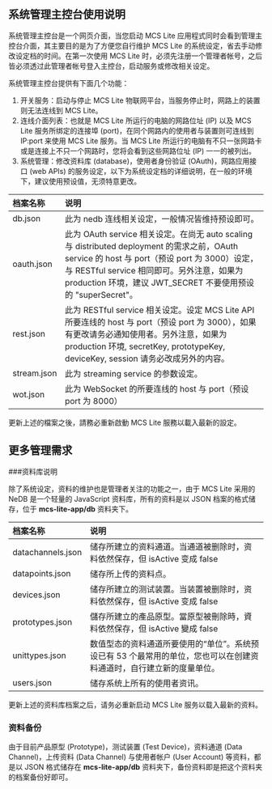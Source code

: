 ## 系统管理主控台使用说明
系统管理主控台是一个网页介面，当您启动 MCS Lite 应用程式同时会看到管理主控台介面，其主要目的是为了方便您自行维护 MCS Lite 的系统设定，省去手动修改设定档的时间。在第一次使用 MCS Lite 时，必须先注册一个管理者帐号，之后皆必须透过此管理者帐号登入主控台，启动服务或修改相关设定。

系统管理主控台提供有下面几个功能：

1. 开关服务：启动与停止 MCS Lite 物联网平台，当服务停止时，网路上的装置则无法连线到 MCS Lite。
2. 连线介面列表：也就是 MCS Lite 所运行的电脑的网路位址 (IP) 以及 MCS Lite 服务所绑定的连接埠 (port)，在同个网路内的使用者与装置则可连线到 IP:port 来使用 MCS Lite 服务。当 MCS Lite 所运行的电脑有不只一张网路卡或是连接上不只一个网路时，您将会看到这些网路位址 (IP) 一一的被列出。
3. 系统管理：修改资料库 (database)，使用者身份验证 (OAuth)，网路应用接口 (web APIs) 的服务设定，以下为系统设定档的详细说明，在一般的环境下，建议使用预设值，无须特意更改。

| 档案名称 | 说明 |
| :--- | :--- |
| db.json | 此为 nedb 连线相关设定，一般情况皆维持预设即可。 |
| oauth.json | 此为 OAuth service 相关设定。在尚无 auto scaling 与 distributed deployment 的需求之前，OAuth service 的 host 与 port（预设 port 为 3000）设定，与 RESTful service 相同即可。另外注意，如果为 production 环境，建议 JWT\_SECRET 不要使用预设的 "superSecret"。 |
| rest.json | 此为 RESTful service 相关设定。设定 MCS Lite API 所要连线的 host 与 port（预设 port 为 3000），如果有更改请务必通知使用者。另外注意，如果为 production 环境, secretKey, prototypeKey, deviceKey, session 请务必改成另外的内容。 |
| stream.json | 此为 streaming service 的参数设定。 |
| wot.json | 此为 WebSocket 的所要连线的 host 与 port（预设 port 为 8000） |

更新上述的檔案之後，請務必重新啟動 MCS Lite 服務以載入最新的設定。

## 更多管理需求
###资料库说明

除了系统设定，资料的维护也是管理者关注的功能之一，由于 MCS Lite 采用的 NeDB 是一个轻量的 JavaScript 资料库，所有的资料是以 JSON 档案的格式储存，位于 **mcs-lite-app/db** 资料夹下。

| 档案名称 | 说明 |
| :--- | :--- |
|datachannels.json|储存所建立的资料通道。当通道被删除时，资料依然保存，但 isActive 变成 false|
|datapoints.json|储存所上传的资料点。|
|devices.json|储存所建立的测试装置。当装置被删除时，资料依然保存，但 isActive 变成 false|
|prototypes.json|儲存所建立的產品原型。當原型被刪除時，資料依然保存，但 isActive 變成 false|
|unittypes.json|数值型态的资料通道所要使用的“单位”。系统预设已有 53 个最常用的单位，您也可以在创建资料通道时，自行建立新的度量单位。|
|users.json|储存系统上所有的使用者资讯。|

更新上述的资料库档案之后，请务必重新启动 MCS Lite 服务以载入最新的资料。

### 资料备份

由于目前产品原型 (Prototype)，测试装置 (Test Device)，资料通道 (Data Channel)，上传资料 (Data Channel) 与使用者帐户 (User Account) 等资料，都是以 JSON 格式储存在 **mcs-lite-app/db** 资料夹下，备份资料即是把这个资料夹的档案备份好即可。
